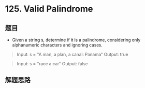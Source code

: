 # 125. Valid Palindrome
## 题目
- Given a string s, determine if it is a palindrome, considering only alphanumeric characters and ignoring cases.

>Input: s = "A man, a plan, a canal: Panama"
>Output: true

>Input: s = "race a car"
>Output: false
## 解题思路
